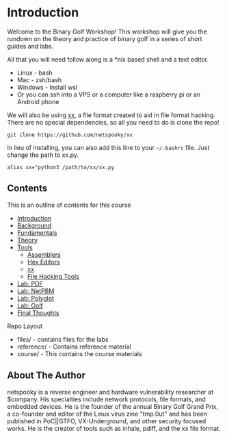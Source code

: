 # Introduction

Welcome to the Binary Golf Workshop! This workshop will give you the rundown on the theory and practice of binary golf in a series of short guides and labs.

All that you will need follow along is a \*nix based shell and a text editor.

- Linux - bash
- Mac - zsh/bash
- Windows - Install wsl
- Or you can ssh into a VPS or a computer like a raspberry pi or an Android phone

We will also be using [xx](https://github.com/netspooky/xx), a file format created to aid in file format hacking. There are no special dependencies, so all you need to do is clone the repo!

```
git clone https://github.com/netspooky/xx
```

In lieu of installing, you can also add this line to your `~/.bashrc` file. Just change the path to xx.py.

```
alias xx="python3 /path/to/xx/xx.py
```

## Contents

This is an outline of contents for this course

- [Introduction](00_introduction.md)
- [Background](01_background.md)
- [Fundamentals](02_fundamentals.md)
- [Theory](03_theory.md)
- [Tools](04_tools.md)
  - [Assemblers](../reference/info_assemblers.md)
  - [Hex Editors](../reference/info_hexeditors.md)
  - [xx](../reference/info_xx.md)
  - [File Hacking Tools](../reference/info_tools.md)
- [Lab: PDF](05_lab_pdf.md)
- [Lab: NetPBM](06_lab_netpbm.md)
- [Lab: Polyglot](07_lab_polyglot.md)
- [Lab: Golf](08_lab_golf.md)
- [Final Thoughts](09_final_thoughts.md)

Repo Layout
- files/ - contains files for the labs
- reference/ - Contains reference material
- course/ - This contains the course materials

## About The Author

netspooky is a reverse engineer and hardware vulnerability researcher at $company. His specialties include network protocols, file formats, and embedded devices. He is the founder of the annual Binary Golf Grand Prix, a co-founder and editor of the Linux virus zine "tmp.0ut" and has been published in PoC||GTFO, VX-Underground, and other security focused works. He is the creator of tools such as inhale, pdiff, and the xx file format.


